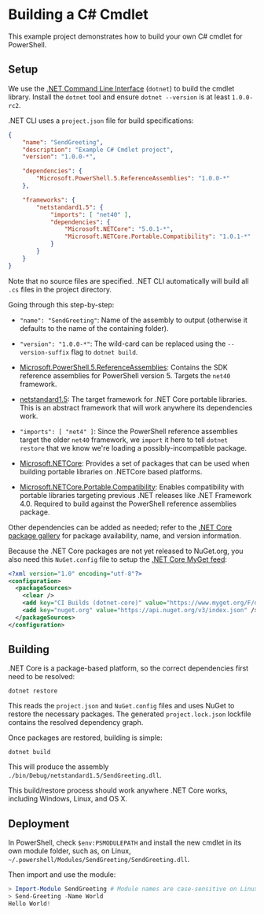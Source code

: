 Building a C# Cmdlet
====================

This example project demonstrates how to build your own C# cmdlet for
PowerShell.

Setup
-----

We use the [.NET Command Line Interface][dotnet-cli] (`dotnet`) to build the
cmdlet library. Install the `dotnet` tool and ensure `dotnet --version` is at
least `1.0.0-rc2`.

.NET CLI uses a `project.json` file for build specifications:

```json
{
    "name": "SendGreeting",
    "description": "Example C# Cmdlet project",
    "version": "1.0.0-*",

    "dependencies": {
        "Microsoft.PowerShell.5.ReferenceAssemblies": "1.0.0-*"
    },

    "frameworks": {
        "netstandard1.5": {
            "imports": [ "net40" ],
            "dependencies": {
                "Microsoft.NETCore": "5.0.1-*",
                "Microsoft.NETCore.Portable.Compatibility": "1.0.1-*"
            }
        }
    }
}
```

Note that no source files are specified. .NET CLI automatically will build all
`.cs` files in the project directory.

Going through this step-by-step:

- `"name": "SendGreeting"`: Name of the assembly to output (otherwise it
  defaults to the name of the containing folder).

- `"version": "1.0.0-*"`: The wild-card can be replaced using the
  `--version-suffix` flag to `dotnet build`.

- [Microsoft.PowerShell.5.ReferenceAssemblies][powershell]: Contains the SDK
  reference assemblies for PowerShell version 5. Targets the `net40` framework.

- [netstandard1.5][]: The target framework for .NET Core portable libraries.
  This is an abstract framework that will work anywhere its dependencies work.

- `"imports": [ "net4" ]`: Since the PowerShell reference assemblies target the
  older `net40` framework, we `import` it here to tell `dotnet restore` that we
  know we're loading a possibly-incompatible package.

- [Microsoft.NETCore][netcore]: Provides a set of packages that can be used when
  building portable libraries on .NETCore based platforms.

- [Microsoft.NETCore.Portable.Compatibility][portable]: Enables compatibility
  with portable libraries targeting previous .NET releases like .NET Framework
  4.0. Required to build against the PowerShell reference assemblies package.

Other dependencies can be added as needed; refer to the
[.NET Core package gallery][myget] for package availability, name, and version
information.

Because the .NET Core packages are not yet released to NuGet.org, you also need
this `NuGet.config` file to setup the [.NET Core MyGet feed][myget]:

```xml
<?xml version="1.0" encoding="utf-8"?>
<configuration>
  <packageSources>
    <clear />
    <add key="CI Builds (dotnet-core)" value="https://www.myget.org/F/dotnet-core/api/v3/index.json" />
    <add key="nuget.org" value="https://api.nuget.org/v3/index.json" />
  </packageSources>
</configuration>
```

[dotnet-cli]: https://github.com/dotnet/cli#new-to-net-cli
[powershell]: https://www.nuget.org/packages/Microsoft.PowerShell.5.ReferenceAssemblies
[netstandard1.5]: https://github.com/dotnet/corefx/blob/master/Documentation/architecture/net-standard-applications.md
[netcore]: https://dotnet.myget.org/feed/dotnet-core/package/nuget/Microsoft.NETCore
[portable]: https://dotnet.myget.org/feed/dotnet-core/package/nuget/Microsoft.NETCore.Portable.Compatibility
[myget]: https://dotnet.myget.org/gallery/dotnet-core

Building
--------

.NET Core is a package-based platform, so the correct dependencies first need to
be resolved:

```
dotnet restore
```

This reads the `project.json` and `NuGet.config` files and uses NuGet to restore
the necessary packages. The generated `project.lock.json` lockfile contains the
resolved dependency graph.

Once packages are restored, building is simple:

```
dotnet build
```

This will produce the assembly `./bin/Debug/netstandard1.5/SendGreeting.dll`.

This build/restore process should work anywhere .NET Core works, including
Windows, Linux, and OS X.

Deployment
----------

In PowerShell, check `$env:PSMODULEPATH` and install the new cmdlet in its own
module folder, such as, on Linux,
`~/.powershell/Modules/SendGreeting/SendGreeting.dll`.

Then import and use the module:

```powershell
> Import-Module SendGreeting # Module names are case-sensitive on Linux
> Send-Greeting -Name World
Hello World!
```
